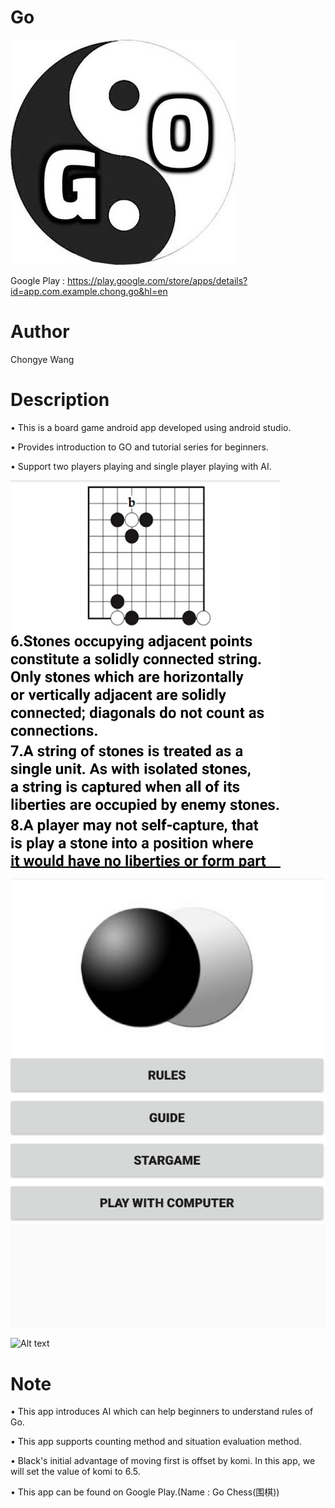 # Go

![Alt text](https://github.com/ChongyeWang/Go/blob/master/logo.jpg?raw=true "Logo")

Google Play : https://play.google.com/store/apps/details?id=app.com.example.chong.go&hl=en

# Author
Chongye Wang

# Description

• This is a board game android app developed using android studio.

• Provides introduction to GO and tutorial series for beginners.

• Support two players playing and single player playing with AI.

![Alt text](https://github.com/ChongyeWang/Go/blob/master/intro.png?raw=true "Intro")

![Alt text](https://github.com/ChongyeWang/Go/blob/master/page.png?raw=true "Page")

![Alt text](https://github.com/ChongyeWang/Go/blob/master/tutorial.png=250x250?raw=true "Tutorial")


# Note

• This app introduces AI which can help beginners to understand rules of Go.

• This app supports counting method and situation evaluation method.

• Black's initial advantage of moving first is offset by komi. In this app, we will set the value of komi to 6.5.

• This app can be found on Google Play.(Name : Go Chess(围棋))
